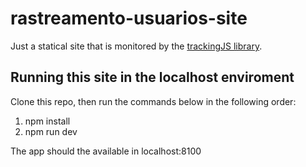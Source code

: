 # rastreamento-usuarios-site

Just a statical site that is monitored by the [trackingJS library](https://github.com/felipedspereira/rastreamento-usuarios-libjs). 

## Running this site in the localhost enviroment

Clone this repo, then run the commands below in the following order:
1) npm install
2) npm run dev

The app should the available in localhost:8100
